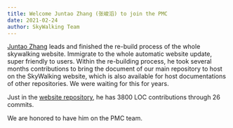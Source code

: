 ```yaml
---
title: Welcome Juntao Zhang (张峻滔) to join the PMC
date: 2021-02-24
author: SkyWalking Team
---
```


[Juntao Zhang](https://github.com/Jtrust) leads and finished the re-build process of the whole skywalking website. Immigrate to the whole automatic website update, super friendly to users.
Within the re-building process, he took several months contributions to bring the document of our main repository to host on the SkyWalking website, which is also available for host documentations of other repositories.
We were waiting for this for years.

Just in the [website repository](https://github.com/apache/skywalking-website), he has 3800 LOC contributions through 26 commits.

We are honored to have him on the PMC team.